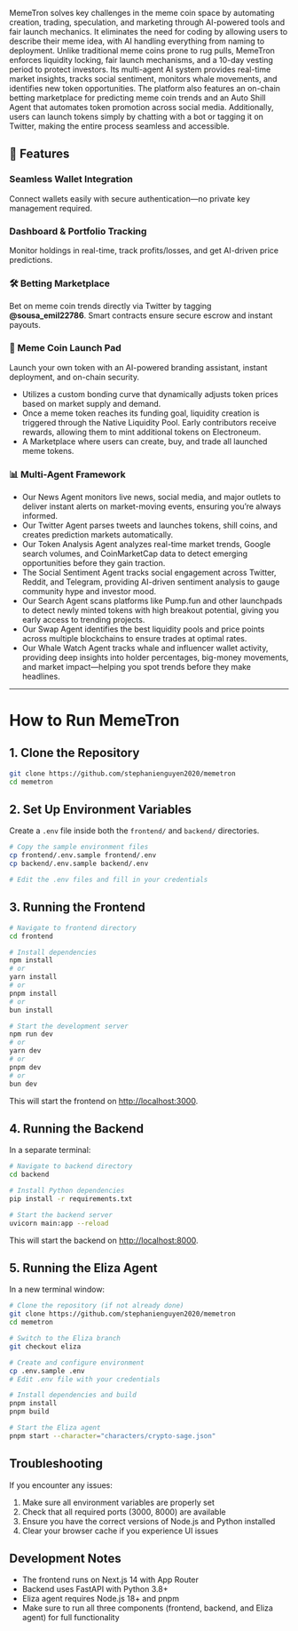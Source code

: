 MemeTron solves key challenges in the meme coin space by automating creation, trading, speculation, and marketing through AI-powered tools and fair launch mechanics. It eliminates the need for coding by allowing users to describe their meme idea, with AI handling everything from naming to deployment. Unlike traditional meme coins prone to rug pulls, MemeTron enforces liquidity locking, fair launch mechanisms, and a 10-day vesting period to protect investors. Its multi-agent AI system provides real-time market insights, tracks social sentiment, monitors whale movements, and identifies new token opportunities. The platform also features an on-chain betting marketplace for predicting meme coin trends and an Auto Shill Agent that automates token promotion across social media. Additionally, users can launch tokens simply by chatting with a bot or tagging it on Twitter, making the entire process seamless and accessible.

## 🚀 Features

### **Seamless Wallet Integration**

Connect wallets easily with secure authentication—no private key management required.

### **Dashboard & Portfolio Tracking**

Monitor holdings in real-time, track profits/losses, and get AI-driven price predictions.

### **🛠 Betting Marketplace**

Bet on meme coin trends directly via Twitter by tagging **@sousa_emil22786**. Smart contracts ensure secure escrow and instant payouts.

### **🚀 Meme Coin Launch Pad**

Launch your own token with an AI-powered branding assistant, instant deployment, and on-chain security.

- Utilizes a custom bonding curve that dynamically adjusts token prices based on market supply and demand.
- Once a meme token reaches its funding goal, liquidity creation is triggered through the Native Liquidity Pool. Early contributors receive rewards, allowing them to mint additional tokens on Electroneum.
- A Marketplace where users can create, buy, and trade all launched meme tokens.

### **📊 Multi-Agent Framework**
- Our News Agent monitors live news, social media, and major outlets to deliver instant alerts on market-moving events, ensuring you’re always informed.
- Our Twitter Agent parses tweets and launches tokens, shill coins, and creates prediction markets automatically. 
- Our Token Analysis Agent analyzes real-time market trends, Google search volumes, and CoinMarketCap data to detect emerging opportunities before they gain traction.
- The Social Sentiment Agent tracks social engagement across Twitter, Reddit, and Telegram, providing AI-driven sentiment analysis to gauge community hype and investor mood.
- Our Search Agent scans platforms like Pump.fun and other launchpads to detect newly minted tokens with high breakout potential, giving you early access to trending projects.
- Our Swap Agent identifies the best liquidity pools and price points across multiple blockchains to ensure trades at optimal rates. 
- Our Whale Watch Agent tracks whale and influencer wallet activity, providing deep insights into holder percentages, big-money movements, and market impact—helping you spot trends before they make headlines.


---

# **How to Run MemeTron**

## **1. Clone the Repository**

```bash
git clone https://github.com/stephanienguyen2020/memetron
cd memetron
```

## **2. Set Up Environment Variables**

Create a `.env` file inside both the `frontend/` and `backend/` directories.

```bash
# Copy the sample environment files
cp frontend/.env.sample frontend/.env
cp backend/.env.sample backend/.env

# Edit the .env files and fill in your credentials
```

## **3. Running the Frontend**

```bash
# Navigate to frontend directory
cd frontend

# Install dependencies
npm install
# or
yarn install
# or
pnpm install
# or
bun install

# Start the development server
npm run dev
# or
yarn dev
# or
pnpm dev
# or
bun dev
```

This will start the frontend on [http://localhost:3000](http://localhost:3000).

## **4. Running the Backend**

In a separate terminal:

```bash
# Navigate to backend directory
cd backend

# Install Python dependencies
pip install -r requirements.txt

# Start the backend server
uvicorn main:app --reload
```

This will start the backend on [http://localhost:8000](http://localhost:8000).

## **5. Running the Eliza Agent**

In a new terminal window:

```bash
# Clone the repository (if not already done)
git clone https://github.com/stephanienguyen2020/memetron
cd memetron

# Switch to the Eliza branch
git checkout eliza

# Create and configure environment
cp .env.sample .env
# Edit .env file with your credentials

# Install dependencies and build
pnpm install
pnpm build

# Start the Eliza agent
pnpm start --character="characters/crypto-sage.json"
```

## Troubleshooting

If you encounter any issues:

1. Make sure all environment variables are properly set
2. Check that all required ports (3000, 8000) are available
3. Ensure you have the correct versions of Node.js and Python installed
4. Clear your browser cache if you experience UI issues

## Development Notes

- The frontend runs on Next.js 14 with App Router
- Backend uses FastAPI with Python 3.8+
- Eliza agent requires Node.js 18+ and pnpm
- Make sure to run all three components (frontend, backend, and Eliza agent) for full functionality
